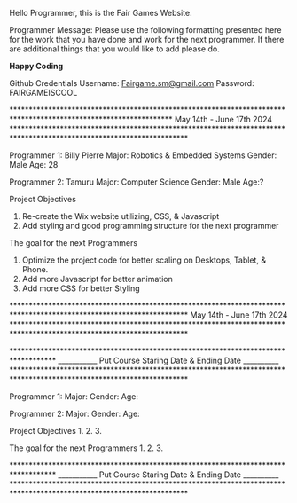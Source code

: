 Hello Programmer, this is the Fair Games Website.


Programmer Message:
  Please use the following formatting presented here for the work that you have done and work for the next programmer. 
  If there are additional things that you would like to add please do.

  ****Happy Coding****



Github Credentials
  Username: Fairgame.sm@gmail.com
  Password: FAIRGAMEISCOOL



***************************************************************************************************************** May 14th - June 17th 2024 *********************************************************************************************************************

Programmer 1: Billy Pierre
Major: Robotics & Embedded Systems
Gender: Male
Age: 28


Programmer 2: Tamuru
Major: Computer Science
Gender: Male
Age:?



Project Objectives
  1. Re-create the Wix website utilizing, CSS, & Javascript
  2. Add styling and good programming structure for the next programmer


 The goal for the next Programmers
   1. Optimize the project code for better scaling on Desktops, Tablet, & Phone.
   2. Add more Javascript for better animation
   3. Add more CSS for better Styling

********************************************************************************************************************* May 14th - June 17th 2024 *********************************************************************************************************************








*********************************************************************************** ___________ Put Course Staring Date & Ending Date __________ *********************************************************************************************************************

Programmer 1: 
Major: 
Gender: 
Age: 

Programmer 2: 
Major: 
Gender: 
Age: 


Project Objectives
  1. 
  2. 
  3. 


 The goal for the next Programmers
   1. 
   2. 
   3. 

*********************************************************************************** ___________ Put Course Staring Date & Ending Date __________ *********************************************************************************************************************

